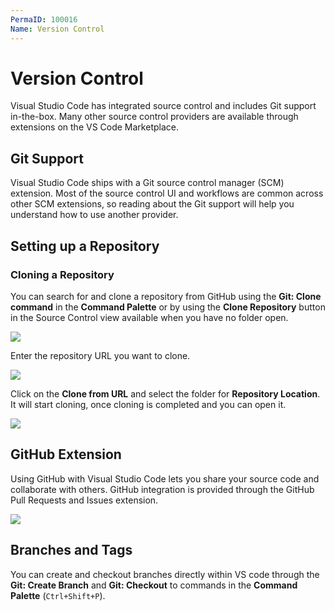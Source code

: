 ```yaml
---
PermaID: 100016
Name: Version Control
---
```


# Version Control

Visual Studio Code has integrated source control and includes Git support in-the-box. Many other source control providers are available through extensions on the VS Code Marketplace.

## Git Support

Visual Studio Code ships with a Git source control manager (SCM) extension. Most of the source control UI and workflows are common across other SCM extensions, so reading about the Git support will help you understand how to use another provider.

## Setting up a Repository

### Cloning a Repository

You can search for and clone a repository from GitHub using the **Git: Clone command** in the **Command Palette** or by using the **Clone Repository** button in the Source Control view available when you have no folder open.

<img src="https://raw.githubusercontent.com/zzzprojects/learn-orm/master/tutorials/visual-studio-code/images/version-control-1.png">
 
Enter the repository URL you want to clone.

<img src="https://raw.githubusercontent.com/zzzprojects/learn-orm/master/tutorials/visual-studio-code/images/version-control-2.png">

Click on the **Clone from URL** and select the folder for **Repository Location**. It will start cloning, once cloning is completed and you can open it.

<img src="https://raw.githubusercontent.com/zzzprojects/learn-orm/master/tutorials/visual-studio-code/images/version-control-3.png">

## GitHub Extension

Using GitHub with Visual Studio Code lets you share your source code and collaborate with others. GitHub integration is provided through the GitHub Pull Requests and Issues extension.

<img src="https://raw.githubusercontent.com/zzzprojects/learn-orm/master/tutorials/visual-studio-code/images/version-control-4.png">

## Branches and Tags

You can create and checkout branches directly within VS code through the **Git: Create Branch** and **Git: Checkout** to commands in the **Command Palette** (`Ctrl+Shift+P`).

